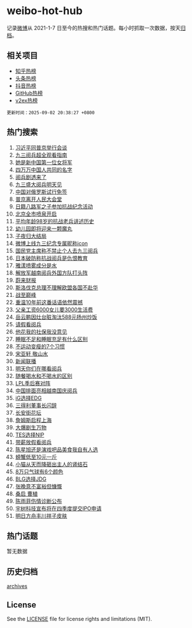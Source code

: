 # weibo-hot-hub

记录[微博](https://www.weibo.com)从 2021-1-7 日至今的热搜和热门话题。每小时抓取一次数据，按天[归档](archives)。

## 相关项目

- [知乎热榜](https://github.com/lonnyzhang423/zhihu-hot-hub)
- [头条热榜](https://github.com/lonnyzhang423/toutiao-hot-hub)
- [抖音热榜](https://github.com/lonnyzhang423/douyin-hot-hub)
- [GitHub热榜](https://github.com/lonnyzhang423/github-hot-hub)
- [v2ex热榜](https://github.com/lonnyzhang423/v2ex-hot-hub)


`更新时间：2025-09-02 20:38:27 +0800`

## 热门搜索

1. [习近平同普京举行会谈](https://m.weibo.cn/search?containerid=100103type%3D1%26t%3D10%26q%3D%23%E4%B9%A0%E8%BF%91%E5%B9%B3%E5%90%8C%E6%99%AE%E4%BA%AC%E4%B8%BE%E8%A1%8C%E4%BC%9A%E8%B0%88%23&stream_entry_id=51&isnewpage=1&extparam=seat%3D1%26filter_type%3Drealtimehot%26stream_entry_id%3D51%26c_type%3D51%26q%3D%2523%25E4%25B9%25A0%25E8%25BF%2591%25E5%25B9%25B3%25E5%2590%258C%25E6%2599%25AE%25E4%25BA%25AC%25E4%25B8%25BE%25E8%25A1%258C%25E4%25BC%259A%25E8%25B0%2588%2523%26dgr%3D0%26cate%3D10103%26pos%3D0%26display_time%3D1756816706%26pre_seqid%3D17568167063110969009)
1. [九三阅兵超全观看指南](https://m.weibo.cn/search?containerid=100103type%3D1%26t%3D10%26q%3D%23%E4%B9%9D%E4%B8%89%E9%98%85%E5%85%B5%E8%B6%85%E5%85%A8%E8%A7%82%E7%9C%8B%E6%8C%87%E5%8D%97%23&stream_entry_id=31&isnewpage=1&extparam=seat%3D1%26filter_type%3Drealtimehot%26realpos%3D1%26c_type%3D31%26q%3D%2523%25E4%25B9%259D%25E4%25B8%2589%25E9%2598%2585%25E5%2585%25B5%25E8%25B6%2585%25E5%2585%25A8%25E8%25A7%2582%25E7%259C%258B%25E6%258C%2587%25E5%258D%2597%2523%26dgr%3D0%26cate%3D5001%26pos%3D0%26flag%3D0%26band_rank%3D1%26lcate%3D5001%26stream_entry_id%3D31%26display_time%3D1756816706%26pre_seqid%3D17568167063110969009)
1. [她是新中国第一位女将军](https://m.weibo.cn/search?containerid=100103type%3D1%26t%3D10%26q%3D%23%E5%A5%B9%E6%98%AF%E6%96%B0%E4%B8%AD%E5%9B%BD%E7%AC%AC%E4%B8%80%E4%BD%8D%E5%A5%B3%E5%B0%86%E5%86%9B%23&stream_entry_id=31&isnewpage=1&extparam=seat%3D1%26filter_type%3Drealtimehot%26realpos%3D2%26c_type%3D31%26q%3D%2523%25E5%25A5%25B9%25E6%2598%25AF%25E6%2596%25B0%25E4%25B8%25AD%25E5%259B%25BD%25E7%25AC%25AC%25E4%25B8%2580%25E4%25BD%258D%25E5%25A5%25B3%25E5%25B0%2586%25E5%2586%259B%2523%26dgr%3D0%26cate%3D5001%26pos%3D1%26flag%3D1%26band_rank%3D2%26lcate%3D5001%26stream_entry_id%3D31%26display_time%3D1756816706%26pre_seqid%3D17568167063110969009)
1. [四万万中国人共同的名字](https://m.weibo.cn/search?containerid=100103type%3D1%26t%3D10%26q%3D%23%E5%9B%9B%E4%B8%87%E4%B8%87%E4%B8%AD%E5%9B%BD%E4%BA%BA%E5%85%B1%E5%90%8C%E7%9A%84%E5%90%8D%E5%AD%97%23&stream_entry_id=31&isnewpage=1&extparam=seat%3D1%26filter_type%3Drealtimehot%26realpos%3D3%26c_type%3D31%26q%3D%2523%25E5%259B%259B%25E4%25B8%2587%25E4%25B8%2587%25E4%25B8%25AD%25E5%259B%25BD%25E4%25BA%25BA%25E5%2585%25B1%25E5%2590%258C%25E7%259A%2584%25E5%2590%258D%25E5%25AD%2597%2523%26dgr%3D0%26cate%3D5001%26pos%3D2%26flag%3D0%26band_rank%3D3%26lcate%3D5001%26stream_entry_id%3D31%26display_time%3D1756816706%26pre_seqid%3D17568167063110969009)
1. [阅兵剧透来了](https://m.weibo.cn/search?containerid=100103type%3D1%26t%3D10%26q%3D%23%E9%98%85%E5%85%B5%E5%89%A7%E9%80%8F%E6%9D%A5%E4%BA%86%23&stream_entry_id=31&isnewpage=1&extparam=seat%3D1%26filter_type%3Drealtimehot%26realpos%3D4%26c_type%3D31%26q%3D%2523%25E9%2598%2585%25E5%2585%25B5%25E5%2589%25A7%25E9%2580%258F%25E6%259D%25A5%25E4%25BA%2586%2523%26dgr%3D0%26cate%3D5001%26pos%3D3%26flag%3D0%26band_rank%3D4%26lcate%3D5001%26stream_entry_id%3D31%26display_time%3D1756816706%26pre_seqid%3D17568167063110969009)
1. [九三盛大阅兵明天见](https://m.weibo.cn/search?containerid=100103type%3D1%26t%3D10%26q%3D%23%E4%B9%9D%E4%B8%89%E7%9B%9B%E5%A4%A7%E9%98%85%E5%85%B5%E6%98%8E%E5%A4%A9%E8%A7%81%23&stream_entry_id=31&isnewpage=1&extparam=seat%3D1%26filter_type%3Drealtimehot%26realpos%3D5%26c_type%3D31%26q%3D%2523%25E4%25B9%259D%25E4%25B8%2589%25E7%259B%259B%25E5%25A4%25A7%25E9%2598%2585%25E5%2585%25B5%25E6%2598%258E%25E5%25A4%25A9%25E8%25A7%2581%2523%26dgr%3D0%26cate%3D5001%26pos%3D4%26flag%3D0%26band_rank%3D5%26lcate%3D5001%26stream_entry_id%3D31%26display_time%3D1756816706%26pre_seqid%3D17568167063110969009)
1. [中国对俄罗斯试行免签](https://m.weibo.cn/search?containerid=100103type%3D1%26t%3D10%26q%3D%23%E4%B8%AD%E5%9B%BD%E5%AF%B9%E4%BF%84%E7%BD%97%E6%96%AF%E8%AF%95%E8%A1%8C%E5%85%8D%E7%AD%BE%23&stream_entry_id=31&isnewpage=1&extparam=seat%3D1%26filter_type%3Drealtimehot%26realpos%3D6%26c_type%3D31%26q%3D%2523%25E4%25B8%25AD%25E5%259B%25BD%25E5%25AF%25B9%25E4%25BF%2584%25E7%25BD%2597%25E6%2596%25AF%25E8%25AF%2595%25E8%25A1%258C%25E5%2585%258D%25E7%25AD%25BE%2523%26dgr%3D0%26cate%3D5001%26pos%3D5%26flag%3D0%26band_rank%3D6%26lcate%3D5001%26stream_entry_id%3D31%26display_time%3D1756816706%26pre_seqid%3D17568167063110969009)
1. [普京离开人民大会堂](https://m.weibo.cn/search?containerid=100103type%3D1%26t%3D10%26q%3D%23%E6%99%AE%E4%BA%AC%E7%A6%BB%E5%BC%80%E4%BA%BA%E6%B0%91%E5%A4%A7%E4%BC%9A%E5%A0%82%23&stream_entry_id=31&isnewpage=1&extparam=seat%3D1%26filter_type%3Drealtimehot%26realpos%3D7%26c_type%3D31%26q%3D%2523%25E6%2599%25AE%25E4%25BA%25AC%25E7%25A6%25BB%25E5%25BC%2580%25E4%25BA%25BA%25E6%25B0%2591%25E5%25A4%25A7%25E4%25BC%259A%25E5%25A0%2582%2523%26dgr%3D0%26cate%3D5001%26pos%3D6%26flag%3D0%26band_rank%3D7%26lcate%3D5001%26stream_entry_id%3D31%26display_time%3D1756816706%26pre_seqid%3D17568167063110969009)
1. [日籍八路军之子参加抗战纪念活动](https://m.weibo.cn/search?containerid=100103type%3D1%26t%3D10%26q%3D%23%E6%97%A5%E7%B1%8D%E5%85%AB%E8%B7%AF%E5%86%9B%E4%B9%8B%E5%AD%90%E5%8F%82%E5%8A%A0%E6%8A%97%E6%88%98%E7%BA%AA%E5%BF%B5%E6%B4%BB%E5%8A%A8%23&stream_entry_id=31&isnewpage=1&extparam=seat%3D1%26filter_type%3Drealtimehot%26realpos%3D8%26c_type%3D31%26q%3D%2523%25E6%2597%25A5%25E7%25B1%258D%25E5%2585%25AB%25E8%25B7%25AF%25E5%2586%259B%25E4%25B9%258B%25E5%25AD%2590%25E5%258F%2582%25E5%258A%25A0%25E6%258A%2597%25E6%2588%2598%25E7%25BA%25AA%25E5%25BF%25B5%25E6%25B4%25BB%25E5%258A%25A8%2523%26dgr%3D0%26cate%3D5001%26pos%3D7%26flag%3D0%26band_rank%3D8%26lcate%3D5001%26stream_entry_id%3D31%26display_time%3D1756816706%26pre_seqid%3D17568167063110969009)
1. [北京全市喷泉开启](https://m.weibo.cn/search?containerid=100103type%3D1%26t%3D10%26q%3D%E5%8C%97%E4%BA%AC%E5%85%A8%E5%B8%82%E5%96%B7%E6%B3%89%E5%BC%80%E5%90%AF&stream_entry_id=31&isnewpage=1&extparam=seat%3D1%26filter_type%3Drealtimehot%26realpos%3D9%26c_type%3D31%26q%3D%25E5%258C%2597%25E4%25BA%25AC%25E5%2585%25A8%25E5%25B8%2582%25E5%2596%25B7%25E6%25B3%2589%25E5%25BC%2580%25E5%2590%25AF%26dgr%3D0%26cate%3D5001%26pos%3D8%26flag%3D0%26band_rank%3D9%26lcate%3D5001%26stream_entry_id%3D31%26display_time%3D1756816706%26pre_seqid%3D17568167063110969009)
1. [平均年龄98岁的抗战老兵讲述历史](https://m.weibo.cn/search?containerid=100103type%3D1%26t%3D10%26q%3D%23%E5%B9%B3%E5%9D%87%E5%B9%B4%E9%BE%8498%E5%B2%81%E7%9A%84%E6%8A%97%E6%88%98%E8%80%81%E5%85%B5%E8%AE%B2%E8%BF%B0%E5%8E%86%E5%8F%B2%23&stream_entry_id=31&isnewpage=1&extparam=seat%3D1%26filter_type%3Drealtimehot%26realpos%3D10%26c_type%3D31%26q%3D%2523%25E5%25B9%25B3%25E5%259D%2587%25E5%25B9%25B4%25E9%25BE%258498%25E5%25B2%2581%25E7%259A%2584%25E6%258A%2597%25E6%2588%2598%25E8%2580%2581%25E5%2585%25B5%25E8%25AE%25B2%25E8%25BF%25B0%25E5%258E%2586%25E5%258F%25B2%2523%26dgr%3D0%26cate%3D5001%26pos%3D9%26flag%3D1%26band_rank%3D10%26lcate%3D5001%26stream_entry_id%3D31%26display_time%3D1756816706%26pre_seqid%3D17568167063110969009)
1. [幼儿园即将迎来一颗魔丸](https://m.weibo.cn/search?containerid=100103type%3D1%26t%3D10%26q%3D%E5%B9%BC%E5%84%BF%E5%9B%AD%E5%8D%B3%E5%B0%86%E8%BF%8E%E6%9D%A5%E4%B8%80%E9%A2%97%E9%AD%94%E4%B8%B8&stream_entry_id=31&isnewpage=1&extparam=seat%3D1%26filter_type%3Drealtimehot%26realpos%3D11%26c_type%3D31%26q%3D%25E5%25B9%25BC%25E5%2584%25BF%25E5%259B%25AD%25E5%258D%25B3%25E5%25B0%2586%25E8%25BF%258E%25E6%259D%25A5%25E4%25B8%2580%25E9%25A2%2597%25E9%25AD%2594%25E4%25B8%25B8%26dgr%3D0%26cate%3D5001%26pos%3D10%26flag%3D2%26band_rank%3D11%26lcate%3D5001%26stream_entry_id%3D31%26display_time%3D1756816706%26pre_seqid%3D17568167063110969009)
1. [子夜归大结局](https://m.weibo.cn/search?containerid=100103type%3D1%26t%3D10%26q%3D%E5%AD%90%E5%A4%9C%E5%BD%92%E5%A4%A7%E7%BB%93%E5%B1%80&stream_entry_id=31&isnewpage=1&extparam=seat%3D1%26filter_type%3Drealtimehot%26realpos%3D12%26c_type%3D31%26q%3D%25E5%25AD%2590%25E5%25A4%259C%25E5%25BD%2592%25E5%25A4%25A7%25E7%25BB%2593%25E5%25B1%2580%26dgr%3D0%26cate%3D5001%26pos%3D11%26flag%3D2%26band_rank%3D12%26lcate%3D5001%26stream_entry_id%3D31%26display_time%3D1756816706%26pre_seqid%3D17568167063110969009)
1. [微博上线九三纪念专属昵称icon](https://m.weibo.cn/search?containerid=100103type%3D1%26t%3D10%26q%3D%23%E5%BE%AE%E5%8D%9A%E4%B8%8A%E7%BA%BF%E4%B9%9D%E4%B8%89%E7%BA%AA%E5%BF%B5%E4%B8%93%E5%B1%9E%E6%98%B5%E7%A7%B0icon%23&stream_entry_id=31&isnewpage=1&extparam=seat%3D1%26filter_type%3Drealtimehot%26realpos%3D13%26c_type%3D31%26q%3D%2523%25E5%25BE%25AE%25E5%258D%259A%25E4%25B8%258A%25E7%25BA%25BF%25E4%25B9%259D%25E4%25B8%2589%25E7%25BA%25AA%25E5%25BF%25B5%25E4%25B8%2593%25E5%25B1%259E%25E6%2598%25B5%25E7%25A7%25B0icon%2523%26dgr%3D0%26cate%3D5001%26pos%3D12%26flag%3D0%26band_rank%3D13%26lcate%3D5001%26stream_entry_id%3D31%26display_time%3D1756816706%26pre_seqid%3D17568167063110969009)
1. [国民党主席称不禁止个人去九三阅兵](https://m.weibo.cn/search?containerid=100103type%3D1%26t%3D10%26q%3D%23%E5%9B%BD%E6%B0%91%E5%85%9A%E4%B8%BB%E5%B8%AD%E7%A7%B0%E4%B8%8D%E7%A6%81%E6%AD%A2%E4%B8%AA%E4%BA%BA%E5%8E%BB%E4%B9%9D%E4%B8%89%E9%98%85%E5%85%B5%23&stream_entry_id=31&isnewpage=1&extparam=seat%3D1%26filter_type%3Drealtimehot%26realpos%3D14%26c_type%3D31%26q%3D%2523%25E5%259B%25BD%25E6%25B0%2591%25E5%2585%259A%25E4%25B8%25BB%25E5%25B8%25AD%25E7%25A7%25B0%25E4%25B8%258D%25E7%25A6%2581%25E6%25AD%25A2%25E4%25B8%25AA%25E4%25BA%25BA%25E5%258E%25BB%25E4%25B9%259D%25E4%25B8%2589%25E9%2598%2585%25E5%2585%25B5%2523%26dgr%3D0%26cate%3D5001%26pos%3D13%26flag%3D1%26band_rank%3D14%26lcate%3D5001%26stream_entry_id%3D31%26display_time%3D1756816706%26pre_seqid%3D17568167063110969009)
1. [日本破防称抗战阅兵是仇恨教育](https://m.weibo.cn/search?containerid=100103type%3D1%26t%3D10%26q%3D%23%E6%97%A5%E6%9C%AC%E7%A0%B4%E9%98%B2%E7%A7%B0%E6%8A%97%E6%88%98%E9%98%85%E5%85%B5%E6%98%AF%E4%BB%87%E6%81%A8%E6%95%99%E8%82%B2%23&stream_entry_id=31&isnewpage=1&extparam=seat%3D1%26filter_type%3Drealtimehot%26realpos%3D15%26c_type%3D31%26q%3D%2523%25E6%2597%25A5%25E6%259C%25AC%25E7%25A0%25B4%25E9%2598%25B2%25E7%25A7%25B0%25E6%258A%2597%25E6%2588%2598%25E9%2598%2585%25E5%2585%25B5%25E6%2598%25AF%25E4%25BB%2587%25E6%2581%25A8%25E6%2595%2599%25E8%2582%25B2%2523%26dgr%3D0%26cate%3D5001%26pos%3D14%26flag%3D0%26band_rank%3D15%26lcate%3D5001%26stream_entry_id%3D31%26display_time%3D1756816706%26pre_seqid%3D17568167063110969009)
1. [雅漾喷雾成分是水](https://m.weibo.cn/search?containerid=100103type%3D1%26t%3D10%26q%3D%23%E9%9B%85%E6%BC%BE%E5%96%B7%E9%9B%BE%E6%88%90%E5%88%86%E6%98%AF%E6%B0%B4%23&stream_entry_id=31&isnewpage=1&extparam=seat%3D1%26filter_type%3Drealtimehot%26realpos%3D16%26c_type%3D31%26q%3D%2523%25E9%259B%2585%25E6%25BC%25BE%25E5%2596%25B7%25E9%259B%25BE%25E6%2588%2590%25E5%2588%2586%25E6%2598%25AF%25E6%25B0%25B4%2523%26dgr%3D0%26cate%3D5001%26pos%3D15%26flag%3D0%26band_rank%3D16%26lcate%3D5001%26stream_entry_id%3D31%26display_time%3D1756816706%26pre_seqid%3D17568167063110969009)
1. [解放军越南阅兵外国方队打头阵](https://m.weibo.cn/search?containerid=100103type%3D1%26t%3D10%26q%3D%E8%A7%A3%E6%94%BE%E5%86%9B%E8%B6%8A%E5%8D%97%E9%98%85%E5%85%B5%E5%A4%96%E5%9B%BD%E6%96%B9%E9%98%9F%E6%89%93%E5%A4%B4%E9%98%B5&stream_entry_id=31&isnewpage=1&extparam=seat%3D1%26filter_type%3Drealtimehot%26realpos%3D17%26c_type%3D31%26q%3D%25E8%25A7%25A3%25E6%2594%25BE%25E5%2586%259B%25E8%25B6%258A%25E5%258D%2597%25E9%2598%2585%25E5%2585%25B5%25E5%25A4%2596%25E5%259B%25BD%25E6%2596%25B9%25E9%2598%259F%25E6%2589%2593%25E5%25A4%25B4%25E9%2598%25B5%26dgr%3D0%26cate%3D5001%26pos%3D16%26flag%3D0%26band_rank%3D17%26lcate%3D5001%26stream_entry_id%3D31%26display_time%3D1756816706%26pre_seqid%3D17568167063110969009)
1. [蔚来财报](https://m.weibo.cn/search?containerid=100103type%3D1%26t%3D10%26q%3D%E8%94%9A%E6%9D%A5%E8%B4%A2%E6%8A%A5&stream_entry_id=31&isnewpage=1&extparam=seat%3D1%26filter_type%3Drealtimehot%26realpos%3D18%26c_type%3D31%26q%3D%25E8%2594%259A%25E6%259D%25A5%25E8%25B4%25A2%25E6%258A%25A5%26dgr%3D0%26cate%3D5001%26pos%3D17%26flag%3D0%26band_rank%3D18%26lcate%3D5001%26stream_entry_id%3D31%26display_time%3D1756816706%26pre_seqid%3D17568167063110969009)
1. [斯洛伐克总理不理解欧盟各国不赴华](https://m.weibo.cn/search?containerid=100103type%3D1%26t%3D10%26q%3D%23%E6%96%AF%E6%B4%9B%E4%BC%90%E5%85%8B%E6%80%BB%E7%90%86%E4%B8%8D%E7%90%86%E8%A7%A3%E6%AC%A7%E7%9B%9F%E5%90%84%E5%9B%BD%E4%B8%8D%E8%B5%B4%E5%8D%8E%23&stream_entry_id=31&isnewpage=1&extparam=seat%3D1%26filter_type%3Drealtimehot%26realpos%3D19%26c_type%3D31%26q%3D%2523%25E6%2596%25AF%25E6%25B4%259B%25E4%25BC%2590%25E5%2585%258B%25E6%2580%25BB%25E7%2590%2586%25E4%25B8%258D%25E7%2590%2586%25E8%25A7%25A3%25E6%25AC%25A7%25E7%259B%259F%25E5%2590%2584%25E5%259B%25BD%25E4%25B8%258D%25E8%25B5%25B4%25E5%258D%258E%2523%26dgr%3D0%26cate%3D5001%26pos%3D18%26flag%3D0%26band_rank%3D19%26lcate%3D5001%26stream_entry_id%3D31%26display_time%3D1756816706%26pre_seqid%3D17568167063110969009)
1. [战至巅峰](https://m.weibo.cn/search?containerid=100103type%3D1%26t%3D10%26q%3D%E6%88%98%E8%87%B3%E5%B7%85%E5%B3%B0&stream_entry_id=31&isnewpage=1&extparam=seat%3D1%26filter_type%3Drealtimehot%26realpos%3D20%26c_type%3D31%26q%3D%25E6%2588%2598%25E8%2587%25B3%25E5%25B7%2585%25E5%25B3%25B0%26dgr%3D0%26cate%3D5001%26pos%3D19%26flag%3D1%26band_rank%3D20%26lcate%3D5001%26stream_entry_id%3D31%26display_time%3D1756816706%26pre_seqid%3D17568167063110969009)
1. [重温10年前这番话语依然震撼](https://m.weibo.cn/search?containerid=100103type%3D1%26t%3D10%26q%3D%23%E9%87%8D%E6%B8%A910%E5%B9%B4%E5%89%8D%E8%BF%99%E7%95%AA%E8%AF%9D%E8%AF%AD%E4%BE%9D%E7%84%B6%E9%9C%87%E6%92%BC%23&stream_entry_id=31&isnewpage=1&extparam=seat%3D1%26filter_type%3Drealtimehot%26realpos%3D21%26c_type%3D31%26q%3D%2523%25E9%2587%258D%25E6%25B8%25A910%25E5%25B9%25B4%25E5%2589%258D%25E8%25BF%2599%25E7%2595%25AA%25E8%25AF%259D%25E8%25AF%25AD%25E4%25BE%259D%25E7%2584%25B6%25E9%259C%2587%25E6%2592%25BC%2523%26dgr%3D0%26cate%3D5001%26pos%3D20%26flag%3D1%26band_rank%3D21%26lcate%3D5001%26stream_entry_id%3D31%26display_time%3D1756816706%26pre_seqid%3D17568167063110969009)
1. [父亲工资6000女儿要3000生活费](https://m.weibo.cn/search?containerid=100103type%3D1%26t%3D10%26q%3D%23%E7%88%B6%E4%BA%B2%E5%B7%A5%E8%B5%846000%E5%A5%B3%E5%84%BF%E8%A6%813000%E7%94%9F%E6%B4%BB%E8%B4%B9%23&stream_entry_id=31&isnewpage=1&extparam=seat%3D1%26filter_type%3Drealtimehot%26realpos%3D22%26c_type%3D31%26q%3D%2523%25E7%2588%25B6%25E4%25BA%25B2%25E5%25B7%25A5%25E8%25B5%25846000%25E5%25A5%25B3%25E5%2584%25BF%25E8%25A6%25813000%25E7%2594%259F%25E6%25B4%25BB%25E8%25B4%25B9%2523%26dgr%3D0%26cate%3D5001%26pos%3D21%26flag%3D1%26band_rank%3D22%26lcate%3D5001%26stream_entry_id%3D31%26display_time%3D1756816706%26pre_seqid%3D17568167063110969009)
1. [岳云鹏因灶台脏淘汰588元扬州炒饭](https://m.weibo.cn/search?containerid=100103type%3D1%26t%3D10%26q%3D%E5%B2%B3%E4%BA%91%E9%B9%8F%E5%9B%A0%E7%81%B6%E5%8F%B0%E8%84%8F%E6%B7%98%E6%B1%B0588%E5%85%83%E6%89%AC%E5%B7%9E%E7%82%92%E9%A5%AD&stream_entry_id=31&isnewpage=1&extparam=seat%3D1%26filter_type%3Drealtimehot%26realpos%3D23%26c_type%3D31%26q%3D%25E5%25B2%25B3%25E4%25BA%2591%25E9%25B9%258F%25E5%259B%25A0%25E7%2581%25B6%25E5%258F%25B0%25E8%2584%258F%25E6%25B7%2598%25E6%25B1%25B0588%25E5%2585%2583%25E6%2589%25AC%25E5%25B7%259E%25E7%2582%2592%25E9%25A5%25AD%26dgr%3D0%26cate%3D5001%26pos%3D22%26flag%3D2%26band_rank%3D23%26lcate%3D5001%26stream_entry_id%3D31%26display_time%3D1756816706%26pre_seqid%3D17568167063110969009)
1. [请假看阅兵](https://m.weibo.cn/search?containerid=100103type%3D1%26t%3D10%26q%3D%E8%AF%B7%E5%81%87%E7%9C%8B%E9%98%85%E5%85%B5&stream_entry_id=31&isnewpage=1&extparam=seat%3D1%26filter_type%3Drealtimehot%26realpos%3D24%26c_type%3D31%26q%3D%25E8%25AF%25B7%25E5%2581%2587%25E7%259C%258B%25E9%2598%2585%25E5%2585%25B5%26dgr%3D0%26cate%3D5001%26pos%3D23%26flag%3D0%26band_rank%3D24%26lcate%3D5001%26stream_entry_id%3D31%26display_time%3D1756816706%26pre_seqid%3D17568167063110969009)
1. [他花我的社保我没意见](https://m.weibo.cn/search?containerid=100103type%3D1%26t%3D10%26q%3D%E4%BB%96%E8%8A%B1%E6%88%91%E7%9A%84%E7%A4%BE%E4%BF%9D%E6%88%91%E6%B2%A1%E6%84%8F%E8%A7%81&stream_entry_id=31&isnewpage=1&extparam=seat%3D1%26filter_type%3Drealtimehot%26realpos%3D25%26c_type%3D31%26q%3D%25E4%25BB%2596%25E8%258A%25B1%25E6%2588%2591%25E7%259A%2584%25E7%25A4%25BE%25E4%25BF%259D%25E6%2588%2591%25E6%25B2%25A1%25E6%2584%258F%25E8%25A7%2581%26dgr%3D0%26cate%3D5001%26pos%3D24%26flag%3D1%26band_rank%3D25%26lcate%3D5001%26stream_entry_id%3D31%26display_time%3D1756816706%26pre_seqid%3D17568167063110969009)
1. [睡眠不足和睡眠充足有什么区别](https://m.weibo.cn/search?containerid=100103type%3D1%26t%3D10%26q%3D%E7%9D%A1%E7%9C%A0%E4%B8%8D%E8%B6%B3%E5%92%8C%E7%9D%A1%E7%9C%A0%E5%85%85%E8%B6%B3%E6%9C%89%E4%BB%80%E4%B9%88%E5%8C%BA%E5%88%AB&stream_entry_id=31&isnewpage=1&extparam=seat%3D1%26filter_type%3Drealtimehot%26realpos%3D26%26c_type%3D31%26q%3D%25E7%259D%25A1%25E7%259C%25A0%25E4%25B8%258D%25E8%25B6%25B3%25E5%2592%258C%25E7%259D%25A1%25E7%259C%25A0%25E5%2585%2585%25E8%25B6%25B3%25E6%259C%2589%25E4%25BB%2580%25E4%25B9%2588%25E5%258C%25BA%25E5%2588%25AB%26dgr%3D0%26cate%3D5001%26pos%3D25%26flag%3D1%26band_rank%3D26%26lcate%3D5001%26stream_entry_id%3D31%26display_time%3D1756816706%26pre_seqid%3D17568167063110969009)
1. [不运动变瘦的7个习惯](https://m.weibo.cn/search?containerid=100103type%3D1%26t%3D10%26q%3D%E4%B8%8D%E8%BF%90%E5%8A%A8%E5%8F%98%E7%98%A6%E7%9A%847%E4%B8%AA%E4%B9%A0%E6%83%AF&stream_entry_id=31&isnewpage=1&extparam=seat%3D1%26filter_type%3Drealtimehot%26realpos%3D27%26c_type%3D31%26q%3D%25E4%25B8%258D%25E8%25BF%2590%25E5%258A%25A8%25E5%258F%2598%25E7%2598%25A6%25E7%259A%25847%25E4%25B8%25AA%25E4%25B9%25A0%25E6%2583%25AF%26dgr%3D0%26cate%3D5001%26pos%3D26%26flag%3D0%26band_rank%3D27%26lcate%3D5001%26stream_entry_id%3D31%26display_time%3D1756816706%26pre_seqid%3D17568167063110969009)
1. [宋亚轩 敬山水](https://m.weibo.cn/search?containerid=100103type%3D1%26t%3D10%26q%3D%E5%AE%8B%E4%BA%9A%E8%BD%A9+%E6%95%AC%E5%B1%B1%E6%B0%B4&stream_entry_id=31&isnewpage=1&extparam=seat%3D1%26filter_type%3Drealtimehot%26realpos%3D28%26c_type%3D31%26q%3D%25E5%25AE%258B%25E4%25BA%259A%25E8%25BD%25A9%2520%25E6%2595%25AC%25E5%25B1%25B1%25E6%25B0%25B4%26dgr%3D0%26cate%3D5001%26pos%3D27%26flag%3D0%26band_rank%3D28%26lcate%3D5001%26stream_entry_id%3D31%26display_time%3D1756816706%26pre_seqid%3D17568167063110969009)
1. [新闻联播](https://m.weibo.cn/search?containerid=100103type%3D1%26t%3D10%26q%3D%E6%96%B0%E9%97%BB%E8%81%94%E6%92%AD&stream_entry_id=31&isnewpage=1&extparam=seat%3D1%26filter_type%3Drealtimehot%26realpos%3D29%26c_type%3D31%26q%3D%25E6%2596%25B0%25E9%2597%25BB%25E8%2581%2594%25E6%2592%25AD%26dgr%3D0%26cate%3D5001%26pos%3D28%26flag%3D1%26band_rank%3D29%26lcate%3D5001%26stream_entry_id%3D31%26display_time%3D1756816706%26pre_seqid%3D17568167063110969009)
1. [明天你们在哪看阅兵](https://m.weibo.cn/search?containerid=100103type%3D1%26t%3D10%26q%3D%E6%98%8E%E5%A4%A9%E4%BD%A0%E4%BB%AC%E5%9C%A8%E5%93%AA%E7%9C%8B%E9%98%85%E5%85%B5&stream_entry_id=31&isnewpage=1&extparam=seat%3D1%26filter_type%3Drealtimehot%26realpos%3D30%26c_type%3D31%26q%3D%25E6%2598%258E%25E5%25A4%25A9%25E4%25BD%25A0%25E4%25BB%25AC%25E5%259C%25A8%25E5%2593%25AA%25E7%259C%258B%25E9%2598%2585%25E5%2585%25B5%26dgr%3D0%26cate%3D5001%26pos%3D29%26flag%3D1%26band_rank%3D30%26lcate%3D5001%26stream_entry_id%3D31%26display_time%3D1756816706%26pre_seqid%3D17568167063110969009)
1. [随餐喝水和不喝水的区别](https://m.weibo.cn/search?containerid=100103type%3D1%26t%3D10%26q%3D%E9%9A%8F%E9%A4%90%E5%96%9D%E6%B0%B4%E5%92%8C%E4%B8%8D%E5%96%9D%E6%B0%B4%E7%9A%84%E5%8C%BA%E5%88%AB&stream_entry_id=31&isnewpage=1&extparam=seat%3D1%26filter_type%3Drealtimehot%26realpos%3D31%26c_type%3D31%26q%3D%25E9%259A%258F%25E9%25A4%2590%25E5%2596%259D%25E6%25B0%25B4%25E5%2592%258C%25E4%25B8%258D%25E5%2596%259D%25E6%25B0%25B4%25E7%259A%2584%25E5%258C%25BA%25E5%2588%25AB%26dgr%3D0%26cate%3D5001%26pos%3D30%26flag%3D0%26band_rank%3D31%26lcate%3D5001%26stream_entry_id%3D31%26display_time%3D1756816706%26pre_seqid%3D17568167063110969009)
1. [LPL季后赛对阵](https://m.weibo.cn/search?containerid=100103type%3D1%26t%3D10%26q%3DLPL%E5%AD%A3%E5%90%8E%E8%B5%9B%E5%AF%B9%E9%98%B5&stream_entry_id=31&isnewpage=1&extparam=seat%3D1%26filter_type%3Drealtimehot%26realpos%3D32%26c_type%3D31%26q%3DLPL%25E5%25AD%25A3%25E5%2590%258E%25E8%25B5%259B%25E5%25AF%25B9%25E9%2598%25B5%26dgr%3D0%26cate%3D5001%26pos%3D31%26flag%3D1%26band_rank%3D32%26lcate%3D5001%26stream_entry_id%3D31%26display_time%3D1756816706%26pre_seqid%3D17568167063110969009)
1. [中国排面亮相越南国庆阅兵](https://m.weibo.cn/search?containerid=100103type%3D1%26t%3D10%26q%3D%23%E4%B8%AD%E5%9B%BD%E6%8E%92%E9%9D%A2%E4%BA%AE%E7%9B%B8%E8%B6%8A%E5%8D%97%E5%9B%BD%E5%BA%86%E9%98%85%E5%85%B5%23&stream_entry_id=31&isnewpage=1&extparam=seat%3D1%26filter_type%3Drealtimehot%26realpos%3D33%26c_type%3D31%26q%3D%2523%25E4%25B8%25AD%25E5%259B%25BD%25E6%258E%2592%25E9%259D%25A2%25E4%25BA%25AE%25E7%259B%25B8%25E8%25B6%258A%25E5%258D%2597%25E5%259B%25BD%25E5%25BA%2586%25E9%2598%2585%25E5%2585%25B5%2523%26dgr%3D0%26cate%3D5001%26pos%3D32%26flag%3D1%26band_rank%3D33%26lcate%3D5001%26stream_entry_id%3D31%26display_time%3D1756816706%26pre_seqid%3D17568167063110969009)
1. [iG选择EDG](https://m.weibo.cn/search?containerid=100103type%3D1%26t%3D10%26q%3D%23iG%E9%80%89%E6%8B%A9EDG%23&stream_entry_id=31&isnewpage=1&extparam=seat%3D1%26filter_type%3Drealtimehot%26realpos%3D34%26c_type%3D31%26q%3D%2523iG%25E9%2580%2589%25E6%258B%25A9EDG%2523%26dgr%3D0%26cate%3D5001%26pos%3D33%26flag%3D1%26band_rank%3D34%26lcate%3D5001%26stream_entry_id%3D31%26display_time%3D1756816706%26pre_seqid%3D17568167063110969009)
1. [三得利董事长闪辞](https://m.weibo.cn/search?containerid=100103type%3D1%26t%3D10%26q%3D%23%E4%B8%89%E5%BE%97%E5%88%A9%E8%91%A3%E4%BA%8B%E9%95%BF%E9%97%AA%E8%BE%9E%23&stream_entry_id=31&isnewpage=1&extparam=seat%3D1%26filter_type%3Drealtimehot%26realpos%3D35%26c_type%3D31%26q%3D%2523%25E4%25B8%2589%25E5%25BE%2597%25E5%2588%25A9%25E8%2591%25A3%25E4%25BA%258B%25E9%2595%25BF%25E9%2597%25AA%25E8%25BE%259E%2523%26dgr%3D0%26cate%3D5001%26pos%3D34%26flag%3D1%26band_rank%3D35%26lcate%3D5001%26stream_entry_id%3D31%26display_time%3D1756816706%26pre_seqid%3D17568167063110969009)
1. [长安街花坛](https://m.weibo.cn/search?containerid=100103type%3D1%26t%3D10%26q%3D%23%E9%95%BF%E5%AE%89%E8%A1%97%E8%8A%B1%E5%9D%9B%23&stream_entry_id=31&isnewpage=1&extparam=seat%3D1%26filter_type%3Drealtimehot%26realpos%3D36%26c_type%3D31%26q%3D%2523%25E9%2595%25BF%25E5%25AE%2589%25E8%25A1%2597%25E8%258A%25B1%25E5%259D%259B%2523%26dgr%3D0%26cate%3D5001%26pos%3D35%26flag%3D1%26band_rank%3D36%26lcate%3D5001%26stream_entry_id%3D31%26display_time%3D1756816706%26pre_seqid%3D17568167063110969009)
1. [詹姆斯启程上海](https://m.weibo.cn/search?containerid=100103type%3D1%26t%3D10%26q%3D%23%E8%A9%B9%E5%A7%86%E6%96%AF%E5%90%AF%E7%A8%8B%E4%B8%8A%E6%B5%B7%23&stream_entry_id=31&isnewpage=1&extparam=seat%3D1%26filter_type%3Drealtimehot%26realpos%3D37%26c_type%3D31%26q%3D%2523%25E8%25A9%25B9%25E5%25A7%2586%25E6%2596%25AF%25E5%2590%25AF%25E7%25A8%258B%25E4%25B8%258A%25E6%25B5%25B7%2523%26dgr%3D0%26cate%3D5001%26pos%3D36%26flag%3D1%26band_rank%3D37%26lcate%3D5001%26stream_entry_id%3D31%26display_time%3D1756816706%26pre_seqid%3D17568167063110969009)
1. [大爆剧生万物](https://m.weibo.cn/search?containerid=100103type%3D1%26t%3D10%26q%3D%23%E5%A4%A7%E7%88%86%E5%89%A7%E7%94%9F%E4%B8%87%E7%89%A9%23&stream_entry_id=31&isnewpage=1&extparam=seat%3D1%26filter_type%3Drealtimehot%26realpos%3D38%26c_type%3D31%26q%3D%2523%25E5%25A4%25A7%25E7%2588%2586%25E5%2589%25A7%25E7%2594%259F%25E4%25B8%2587%25E7%2589%25A9%2523%26dgr%3D0%26cate%3D5001%26pos%3D37%26flag%3D1%26band_rank%3D38%26lcate%3D5001%26stream_entry_id%3D31%26display_time%3D1756816706%26pre_seqid%3D17568167063110969009)
1. [TES选择NIP](https://m.weibo.cn/search?containerid=100103type%3D1%26t%3D10%26q%3D%23TES%E9%80%89%E6%8B%A9NIP%23&stream_entry_id=31&isnewpage=1&extparam=seat%3D1%26filter_type%3Drealtimehot%26realpos%3D39%26c_type%3D31%26q%3D%2523TES%25E9%2580%2589%25E6%258B%25A9NIP%2523%26dgr%3D0%26cate%3D5001%26pos%3D38%26flag%3D1%26band_rank%3D39%26lcate%3D5001%26stream_entry_id%3D31%26display_time%3D1756816706%26pre_seqid%3D17568167063110969009)
1. [带薪放假看阅兵](https://m.weibo.cn/search?containerid=100103type%3D1%26t%3D10%26q%3D%23%E5%B8%A6%E8%96%AA%E6%94%BE%E5%81%87%E7%9C%8B%E9%98%85%E5%85%B5%23&stream_entry_id=31&isnewpage=1&extparam=seat%3D1%26filter_type%3Drealtimehot%26realpos%3D40%26c_type%3D31%26q%3D%2523%25E5%25B8%25A6%25E8%2596%25AA%25E6%2594%25BE%25E5%2581%2587%25E7%259C%258B%25E9%2598%2585%25E5%2585%25B5%2523%26dgr%3D0%26cate%3D5001%26pos%3D39%26flag%3D1%26band_rank%3D40%26lcate%3D5001%26stream_entry_id%3D31%26display_time%3D1756816706%26pre_seqid%3D17568167063110969009)
1. [陈星旭还是演戏吧品美食我自有人选](https://m.weibo.cn/search?containerid=100103type%3D1%26t%3D10%26q%3D%E9%99%88%E6%98%9F%E6%97%AD%E8%BF%98%E6%98%AF%E6%BC%94%E6%88%8F%E5%90%A7%E5%93%81%E7%BE%8E%E9%A3%9F%E6%88%91%E8%87%AA%E6%9C%89%E4%BA%BA%E9%80%89&stream_entry_id=31&isnewpage=1&extparam=seat%3D1%26filter_type%3Drealtimehot%26realpos%3D41%26c_type%3D31%26q%3D%25E9%2599%2588%25E6%2598%259F%25E6%2597%25AD%25E8%25BF%2598%25E6%2598%25AF%25E6%25BC%2594%25E6%2588%258F%25E5%2590%25A7%25E5%2593%2581%25E7%25BE%258E%25E9%25A3%259F%25E6%2588%2591%25E8%2587%25AA%25E6%259C%2589%25E4%25BA%25BA%25E9%2580%2589%26dgr%3D0%26cate%3D5001%26pos%3D40%26flag%3D1%26band_rank%3D41%26lcate%3D5001%26stream_entry_id%3D31%26display_time%3D1756816706%26pre_seqid%3D17568167063110969009)
1. [螃蟹低至10元一斤](https://m.weibo.cn/search?containerid=100103type%3D1%26t%3D10%26q%3D%23%E8%9E%83%E8%9F%B9%E4%BD%8E%E8%87%B310%E5%85%83%E4%B8%80%E6%96%A4%23&stream_entry_id=31&isnewpage=1&extparam=seat%3D1%26filter_type%3Drealtimehot%26realpos%3D42%26c_type%3D31%26q%3D%2523%25E8%259E%2583%25E8%259F%25B9%25E4%25BD%258E%25E8%2587%25B310%25E5%2585%2583%25E4%25B8%2580%25E6%2596%25A4%2523%26dgr%3D0%26cate%3D5001%26pos%3D41%26flag%3D1%26band_rank%3D42%26lcate%3D5001%26stream_entry_id%3D31%26display_time%3D1756816706%26pre_seqid%3D17568167063110969009)
1. [小猫从天而降砸出主人的肾结石](https://m.weibo.cn/search?containerid=100103type%3D1%26t%3D10%26q%3D%23%E5%B0%8F%E7%8C%AB%E4%BB%8E%E5%A4%A9%E8%80%8C%E9%99%8D%E7%A0%B8%E5%87%BA%E4%B8%BB%E4%BA%BA%E7%9A%84%E8%82%BE%E7%BB%93%E7%9F%B3%23&stream_entry_id=31&isnewpage=1&extparam=seat%3D1%26filter_type%3Drealtimehot%26realpos%3D43%26c_type%3D31%26q%3D%2523%25E5%25B0%258F%25E7%258C%25AB%25E4%25BB%258E%25E5%25A4%25A9%25E8%2580%258C%25E9%2599%258D%25E7%25A0%25B8%25E5%2587%25BA%25E4%25B8%25BB%25E4%25BA%25BA%25E7%259A%2584%25E8%2582%25BE%25E7%25BB%2593%25E7%259F%25B3%2523%26dgr%3D0%26cate%3D5001%26pos%3D42%26flag%3D0%26band_rank%3D43%26lcate%3D5001%26stream_entry_id%3D31%26display_time%3D1756816706%26pre_seqid%3D17568167063110969009)
1. [8万只气球有6个颜色](https://m.weibo.cn/search?containerid=100103type%3D1%26t%3D10%26q%3D%238%E4%B8%87%E5%8F%AA%E6%B0%94%E7%90%83%E6%9C%896%E4%B8%AA%E9%A2%9C%E8%89%B2%23&stream_entry_id=31&isnewpage=1&extparam=seat%3D1%26filter_type%3Drealtimehot%26realpos%3D44%26c_type%3D31%26q%3D%25238%25E4%25B8%2587%25E5%258F%25AA%25E6%25B0%2594%25E7%2590%2583%25E6%259C%25896%25E4%25B8%25AA%25E9%25A2%259C%25E8%2589%25B2%2523%26dgr%3D0%26cate%3D5001%26pos%3D43%26flag%3D0%26band_rank%3D44%26lcate%3D5001%26stream_entry_id%3D31%26display_time%3D1756816706%26pre_seqid%3D17568167063110969009)
1. [BLG选择JDG](https://m.weibo.cn/search?containerid=100103type%3D1%26t%3D10%26q%3D%23BLG%E9%80%89%E6%8B%A9JDG%23&stream_entry_id=31&isnewpage=1&extparam=seat%3D1%26filter_type%3Drealtimehot%26realpos%3D45%26c_type%3D31%26q%3D%2523BLG%25E9%2580%2589%25E6%258B%25A9JDG%2523%26dgr%3D0%26cate%3D5001%26pos%3D44%26flag%3D1%26band_rank%3D45%26lcate%3D5001%26stream_entry_id%3D31%26display_time%3D1756816706%26pre_seqid%3D17568167063110969009)
1. [张晚意不富裕但慷慨](https://m.weibo.cn/search?containerid=100103type%3D1%26t%3D10%26q%3D%E5%BC%A0%E6%99%9A%E6%84%8F%E4%B8%8D%E5%AF%8C%E8%A3%95%E4%BD%86%E6%85%B7%E6%85%A8&stream_entry_id=31&isnewpage=1&extparam=seat%3D1%26filter_type%3Drealtimehot%26realpos%3D46%26c_type%3D31%26q%3D%25E5%25BC%25A0%25E6%2599%259A%25E6%2584%258F%25E4%25B8%258D%25E5%25AF%258C%25E8%25A3%2595%25E4%25BD%2586%25E6%2585%25B7%25E6%2585%25A8%26dgr%3D0%26cate%3D5001%26pos%3D45%26flag%3D0%26band_rank%3D46%26lcate%3D5001%26stream_entry_id%3D31%26display_time%3D1756816706%26pre_seqid%3D17568167063110969009)
1. [桑启 曹植](https://m.weibo.cn/search?containerid=100103type%3D1%26t%3D10%26q%3D%E6%A1%91%E5%90%AF+%E6%9B%B9%E6%A4%8D&stream_entry_id=31&isnewpage=1&extparam=seat%3D1%26filter_type%3Drealtimehot%26realpos%3D47%26c_type%3D31%26q%3D%25E6%25A1%2591%25E5%2590%25AF%2520%25E6%259B%25B9%25E6%25A4%258D%26dgr%3D0%26cate%3D5001%26pos%3D46%26flag%3D0%26band_rank%3D47%26lcate%3D5001%26stream_entry_id%3D31%26display_time%3D1756816706%26pre_seqid%3D17568167063110969009)
1. [陈雨菲伤情诊断公布](https://m.weibo.cn/search?containerid=100103type%3D1%26t%3D10%26q%3D%23%E9%99%88%E9%9B%A8%E8%8F%B2%E4%BC%A4%E6%83%85%E8%AF%8A%E6%96%AD%E5%85%AC%E5%B8%83%23&stream_entry_id=31&isnewpage=1&extparam=seat%3D1%26filter_type%3Drealtimehot%26realpos%3D48%26c_type%3D31%26q%3D%2523%25E9%2599%2588%25E9%259B%25A8%25E8%258F%25B2%25E4%25BC%25A4%25E6%2583%2585%25E8%25AF%258A%25E6%2596%25AD%25E5%2585%25AC%25E5%25B8%2583%2523%26dgr%3D0%26cate%3D5001%26pos%3D47%26flag%3D0%26band_rank%3D48%26lcate%3D5001%26stream_entry_id%3D31%26display_time%3D1756816706%26pre_seqid%3D17568167063110969009)
1. [宇树科技宣布将在四季度提交IPO申请](https://m.weibo.cn/search?containerid=100103type%3D1%26t%3D10%26q%3D%23%E5%AE%87%E6%A0%91%E7%A7%91%E6%8A%80%E5%AE%A3%E5%B8%83%E5%B0%86%E5%9C%A8%E5%9B%9B%E5%AD%A3%E5%BA%A6%E6%8F%90%E4%BA%A4IPO%E7%94%B3%E8%AF%B7%23&stream_entry_id=31&isnewpage=1&extparam=seat%3D1%26filter_type%3Drealtimehot%26realpos%3D49%26c_type%3D31%26q%3D%2523%25E5%25AE%2587%25E6%25A0%2591%25E7%25A7%2591%25E6%258A%2580%25E5%25AE%25A3%25E5%25B8%2583%25E5%25B0%2586%25E5%259C%25A8%25E5%259B%259B%25E5%25AD%25A3%25E5%25BA%25A6%25E6%258F%2590%25E4%25BA%25A4IPO%25E7%2594%25B3%25E8%25AF%25B7%2523%26dgr%3D0%26cate%3D5001%26pos%3D48%26flag%3D0%26band_rank%3D49%26lcate%3D5001%26stream_entry_id%3D31%26display_time%3D1756816706%26pre_seqid%3D17568167063110969009)
1. [明日方舟丰川祥子皮肤](https://m.weibo.cn/search?containerid=100103type%3D1%26t%3D10%26q%3D%E6%98%8E%E6%97%A5%E6%96%B9%E8%88%9F%E4%B8%B0%E5%B7%9D%E7%A5%A5%E5%AD%90%E7%9A%AE%E8%82%A4&stream_entry_id=31&isnewpage=1&extparam=seat%3D1%26filter_type%3Drealtimehot%26realpos%3D50%26c_type%3D31%26q%3D%25E6%2598%258E%25E6%2597%25A5%25E6%2596%25B9%25E8%2588%259F%25E4%25B8%25B0%25E5%25B7%259D%25E7%25A5%25A5%25E5%25AD%2590%25E7%259A%25AE%25E8%2582%25A4%26dgr%3D0%26cate%3D5001%26pos%3D49%26flag%3D0%26band_rank%3D50%26lcate%3D5001%26stream_entry_id%3D31%26display_time%3D1756816706%26pre_seqid%3D17568167063110969009)

## 热门话题

暂无数据

## 历史归档

[archives](archives)

## License

See the [LICENSE](LICENSE) file for license rights and limitations (MIT).
